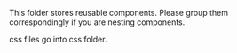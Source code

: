 This folder stores reusable components. Please group them correspondingly if you are nesting components.

css files go into css folder. 